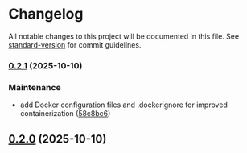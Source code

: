 # Changelog

All notable changes to this project will be documented in this file. See [standard-version](https://github.com/conventional-changelog/standard-version) for commit guidelines.

### [0.2.1](https://github.com/Julian-Diaz01/konnektaro-fe/compare/v0.2.0...v0.2.1) (2025-10-10)


### Maintenance

* add Docker configuration files and .dockerignore for improved containerization ([58c8bc6](https://github.com/Julian-Diaz01/konnektaro-fe/commit/58c8bc658b68cc511df99711020aa0252918c9bf))

## [0.2.0](https://github.com/Julian-Diaz01/konnektaro-fe/compare/v0.1.7...v0.2.0) (2025-10-10)
